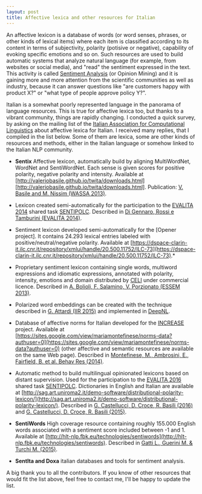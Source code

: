 ```yaml
---
layout: post
title: Affective lexica and other resources for Italian
---
```


An affective lexicon is a database of words (or word senses, phrases, or other kinds of lexical items) where each item is classified according to its content in terms of subjectivity, polarity (potisive or negative), capability of evoking specific emotions and so on. Such resources are used to build automatic systems that analyze natural language (for example, from websites or social media), and "read" the sentiment expressed in the text. This activity is called [Sentiment Analysis](https://en.wikipedia.org/wiki/Sentiment_analysis) (or Opinion Mining) and it is gaining more and more attention from the scientific communities as well as industry, because it can answer questions like "are customers happy with product X?" or "what type of people approve policy Y?".

Italian is a somewhat poorly represented language in the panorama of language resources. This is true for affective lexica too, but thanks to a vibrant community, things are rapidly changing.
I conducted a quick survey, by asking on the mailing list of the [Italian Association for Computational Linguistics](http://www.ai-lc.it/) about affective lexica for Italian.
I received many replies, that I compiled in the list below. Some of them are lexica, some are other kinds of resources and methods, either in the Italian language or somehow linked to the Italian NLP community.

* **Sentix** Affective lexicon, automatically build by aligning MultiWordNet, WordNet and SentiWordNet. Each sense is given scores for positive polarity, negative polarity and intensity. Available at [http://valeriobasile.github.io/twita/downloads.html][http://valeriobasile.github.io/twita/downloads.html]. 
Publication: [V. Basile and M. Nissim (WASSA 2013)](http://www.aclweb.org/anthology/W/W13/W13-16.pdf#page=112).

* Lexicon created semi-automatically for the participation to the [EVALITA 2014](http://www.evalita.it/2014) shared task [SENTIPOLC](http://www.di.unito.it/~tutreeb/sentipolc-evalita14/index.html). Described in [Di Gennaro, Rossi e Tamburini (EVALITA 2014)](https://docs.google.com/viewer?url=http%3A%2F%2Fwww.fileli.unipi.it%2Fprojects%2Fclic%2Fproceedings%2FProceedings-EVALITA-2014.pdf).

* Sentiment lexicon developed semi-automatically for the [Opener project]. It contains 24.293 lexical entries labeled with positive/neutral/negative polarity. Available at [https://dspace-clarin-it.ilc.cnr.it/repository/xmlui/handle/20.500.11752/ILC-73](https://dspace-clarin-it.ilc.cnr.it/repository/xmlui/handle/20.500.11752/ILC-73).*

* Proprietary sentiment lexicon containing single words, multiword expressions and idiomatic expressions, annotated with polarity, intensity, emotions and domain distributed by [CELI](https://www.celi.it/) under commercial licence. Described in [A. Bolioli, F. Salamino, V. Porzionato (ESSEM 2013)](http://ceur-ws.org/Vol-1096/paper12.pdf).

* Polarized word embeddings can be created with the technique described in [G. Attardi (IIR 2015)](http://ceur-ws.org/Vol-1404/paper_21.pdf) and implemented in [DeepNL](https://github.com/attardi/deepnl).

* Database of affective norms for Italian developed for the [INCREASE](https://sites.google.com/view/mariamontefinese/increase?authuser=0) project. Available at [https://sites.google.com/view/mariamontefinese/norms-data?authuser=0](https://sites.google.com/view/mariamontefinese/norms-data?authuser=0) (other affective and semantic resources are available on the same Web page). Described in [Montefinese, M., Ambrosini, E., Fairfield, B. et al. Behav Res (2014)](https://link.springer.com/article/10.3758%2Fs13428-013-0405-3).

* Automatic method to build multilingual opinionated lexicons based on distant supervision. Used for the participation to the [EVALITA 2016](http://www.evalita.it/2016) shared task [SENTIPOLC](http://www.di.unito.it/~tutreeb/sentipolc-evalita16/index.html). Dictionaries in English and Italian are available at [http://sag.art.uniroma2.it/demo-software/distributional-polarity-lexicon/](http://sag.art.uniroma2.it/demo-software/distributional-polarity-lexicon/). Described in [G. Castellucci, D. Croce, R. Basili (2016)](http://www.lrec-conf.org/proceedings/lrec2016/pdf/449_Paper.pdf) and [G. Castellucci, D. Croce, R. Basili (2015)](http://iir2015.isti.cnr.it/proceedings/IIR_2015_submission_7.pdf).

* **SentiWords** High coverage resource containing roughly 155.000 English words associated with a sentiment score included between -1 and 1. Available at [http://hlt-nlp.fbk.eu/technologies/sentiwords](http://hlt-nlp.fbk.eu/technologies/sentiwords). Described in [Gatti L., Guerini M. & Turchi M. (2015)](http://arxiv.org/abs/1510.09079).

* **SentIta and Doxa** italian databases and tools for sentiment analysis.

A big thank you to all the contributors. If you know of other resources that would fit the list above, feel free to contact me, I'll be happy to update the list.


